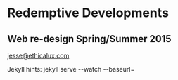 # Redemptive Developments
## Web re-design Spring/Summer 2015

jesse@ethicalux.com

Jekyll hints:
jekyll serve --watch --baseurl=

